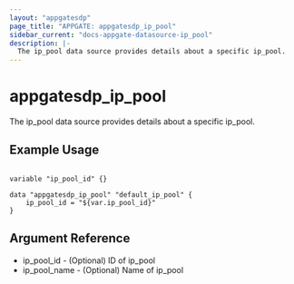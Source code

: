 ```yaml
---
layout: "appgatesdp"
page_title: "APPGATE: appgatesdp_ip_pool"
sidebar_current: "docs-appgate-datasource-ip_pool"
description: |-
  The ip_pool data source provides details about a specific ip_pool.
---
```


# appgatesdp_ip_pool

The ip_pool data source provides details about a specific ip_pool.


## Example Usage

```hcl

variable "ip_pool_id" {}

data "appgatesdp_ip_pool" "default_ip_pool" {
    ip_pool_id = "${var.ip_pool_id}"
}

```

## Argument Reference

* ip_pool_id - (Optional) ID of ip_pool
* ip_pool_name - (Optional) Name of ip_pool
